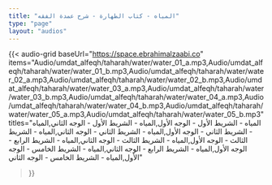 ```yaml
---
title: "المياه - كتاب الطهارة - شرح عمدة الفقه"
type: "page"
layout: "audios"
---
```


{{< audio-grid 
  baseUrl="https://space.ebrahimalzaabi.co"
  items="Audio/umdat_alfeqh/taharah/water/water_01_a.mp3,Audio/umdat_alfeqh/taharah/water/water_01_b.mp3,Audio/umdat_alfeqh/taharah/water/water_02_a.mp3,Audio/umdat_alfeqh/taharah/water/water_02_b.mp3,Audio/umdat_alfeqh/taharah/water/water_03_a.mp3,Audio/umdat_alfeqh/taharah/water/water_03_b.mp3,Audio/umdat_alfeqh/taharah/water/water_04_a.mp3,Audio/umdat_alfeqh/taharah/water/water_04_b.mp3,Audio/umdat_alfeqh/taharah/water/water_05_a.mp3,Audio/umdat_alfeqh/taharah/water/water_05_b.mp3"
  titles="المياه - الشريط الأول - الوجه الأول,المياه - الشريط الأول - الوجه الثاني,المياه - الشريط الثاني - الوجه الأول,المياه - الشريط الثاني - الوجه الثاني,المياه - الشريط الثالث - الوجه الأول,المياه - الشريط الثالث - الوجه الثاني,المياه - الشريط الرابع - الوجه الأول,المياه - الشريط الرابع - الوجه الثاني,المياه - الشريط الخامس - الوجه الأول,المياه - الشريط الخامس - الوجه الثاني"
>}} 